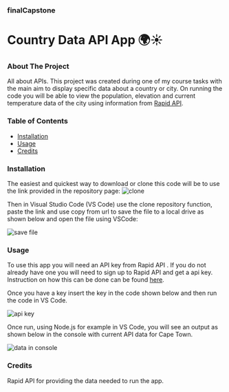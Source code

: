 ### finalCapstone

# Country Data API App :earth_africa::sunny:

### About The Project

All about APIs. This project was created during one of my course tasks with the main aim to display specific data about a country or city. 
On running the code you will be able to view the population, elevation and current temperature data of the city using information from [Rapid API](https://rapidapi.com/). 

### Table of Contents
* [Installation](#installation)
* [Usage](#usage)
* [Credits](#credits)

### Installation
The easiest and quickest way to download or clone this code will be to use the link provided in the repository page:
![clone](https://user-images.githubusercontent.com/122186007/213153592-79e73d33-cf55-489c-8bab-7cf29f46ef7f.png)

Then in Visual Studio Code (VS Code) use the clone repository function, paste the link and use copy from url to save the file to a local drive as shown below and open the file using VSCode:
            
![save file](https://user-images.githubusercontent.com/122186007/213154907-e698ff0a-d044-41ad-8a89-4aec0a08768b.png)


### Usage
To use this app you will need an API key from Rapid API . If you do not already have one you will need to sign up to Rapid API and get a api key. Instruction on how this can be done can be found [here](https://rapidapi.com/blog/api-glossary/api-key/).

Once you have a key insert the key in the code shown below and then run the code in VS Code. 

![api key](https://user-images.githubusercontent.com/122186007/213146867-ae203e1c-a151-4e01-828b-a7a4847a0e59.png)


Once run, using Node.js for example in VS Code, you will see an output as shown below in the console with current API data for Cape Town. 

![data in console](https://user-images.githubusercontent.com/122186007/213148583-44f8c891-77ff-428b-8743-4fa28ca2b056.png)



### Credits

Rapid API for providing the data needed to run the app. 

